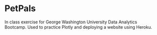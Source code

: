 # PetPals

In class exercise for George Washington University Data Analytics Bootcamp. Used to practice Plotly and deploying a website using Heroku.
